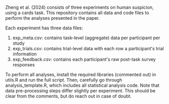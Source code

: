 Zheng et al. (2024) consists of three experiments on human suspicion, using a cards task.
This repository contains all data and code files to perform the analyses presented in the paper.

Each experiment has three data files: 
1. exp<study number>_meta.csv: contains task-level (aggregate) data per participant per study
2. exp<study number>_trials.csv: contains trial-level data with each row a participant's trial information
3. exp<study number>_feedback.csv: contains each participant's raw post-task survey responses

To perform all analyses, install the required libraries (commented out) in utils.R and run the full script.
Then, carefully go through analysis_template.R, which includes all statistical analysis code. Note that
data pre-processing steps differ slightly per experiment. This should be clear from the comments, but
do reach out in case of doubt.
